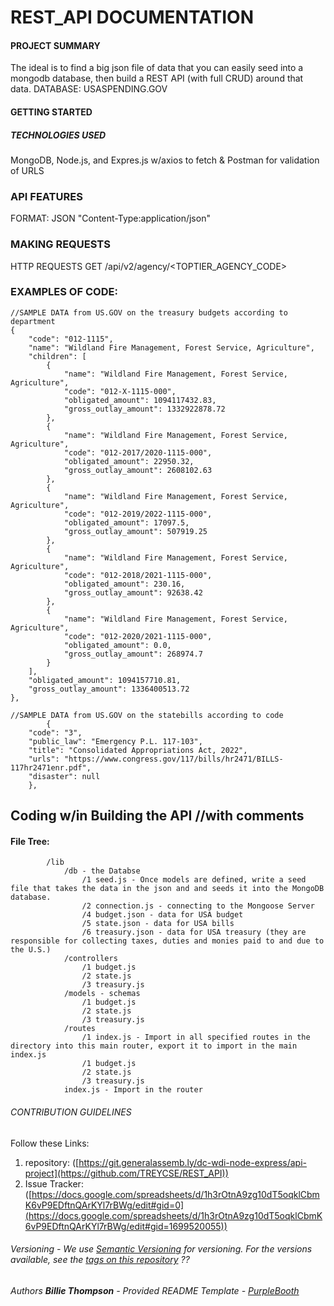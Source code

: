 # REST_API DOCUMENTATION

#### PROJECT SUMMARY
The ideal is to find a big json file of data that you can easily seed into a mongodb database, then build a REST API (with full CRUD) around that data. 
DATABASE: USASPENDING.GOV

#### GETTING STARTED						
##### TECHNOLOGIES USED					
MongoDB, Node.js, and Expres.js	w/axios to fetch & Postman for validation of URLS	

### API FEATURES						
FORMAT:	JSON "Content-Type:application/json"
### MAKING REQUESTS						
HTTP REQUESTS	GET	/api/v2/agency/<TOPTIER_AGENCY_CODE>
### EXAMPLES OF CODE:
    //SAMPLE DATA from US.GOV on the treasury budgets according to department
    {
        "code": "012-1115",
        "name": "Wildland Fire Management, Forest Service, Agriculture",
        "children": [
            {
                "name": "Wildland Fire Management, Forest Service, Agriculture",
                "code": "012-X-1115-000",
                "obligated_amount": 1094117432.83,
                "gross_outlay_amount": 1332922878.72
            },
            {
                "name": "Wildland Fire Management, Forest Service, Agriculture",
                "code": "012-2017/2020-1115-000",
                "obligated_amount": 22950.32,
                "gross_outlay_amount": 2608102.63
            },
            {
                "name": "Wildland Fire Management, Forest Service, Agriculture",
                "code": "012-2019/2022-1115-000",
                "obligated_amount": 17097.5,
                "gross_outlay_amount": 507919.25
            },
            {
                "name": "Wildland Fire Management, Forest Service, Agriculture",
                "code": "012-2018/2021-1115-000",
                "obligated_amount": 230.16,
                "gross_outlay_amount": 92638.42
            },
            {
                "name": "Wildland Fire Management, Forest Service, Agriculture",
                "code": "012-2020/2021-1115-000",
                "obligated_amount": 0.0,
                "gross_outlay_amount": 268974.7
            }
        ],
        "obligated_amount": 1094157710.81,
        "gross_outlay_amount": 1336400513.72
    },
    
    //SAMPLE DATA from US.GOV on the statebills according to code
            {
        "code": "3",
        "public_law": "Emergency P.L. 117-103",
        "title": "Consolidated Appropriations Act, 2022",
        "urls": "https://www.congress.gov/117/bills/hr2471/BILLS-117hr2471enr.pdf",
        "disaster": null
        },


## Coding w/in Building the API //with comments
#### File Tree:

            /lib
                /db - the Databse
                    /1 seed.js - Once models are defined, write a seed file that takes the data in the json and and seeds it into the MongoDB database.
                    /2 connection.js - connecting to the Mongoose Server
                    /4 budget.json - data for USA budget
                    /5 state.json - data for USA bills
                    /6 treasury.json - data for USA treasury (they are responsible for collecting taxes, duties and monies paid to and due to the U.S.)
                /controllers
                    /1 budget.js
                    /2 state.js
                    /3 treasury.js
                /models - schemas
                    /1 budget.js
                    /2 state.js
                    /3 treasury.js
                /routes
                    /1 index.js - Import in all specified routes in the directory into this main router, export it to import in the main index.js 
                    /1 budget.js
                    /2 state.js
                    /3 treasury.js
                index.js - Import in the router


###### CONTRIBUTION GUIDELINES
Follow these Links:
1) repository: ([https://git.generalassemb.ly/dc-wdi-node-express/api-project](https://github.com/TREYCSE/REST_API))
2) Issue Tracker: ([https://docs.google.com/spreadsheets/d/1h3rOtnA9zg10dT5oqklCbmK6vP9EDftnQArKYl7rBWg/edit#gid=0](https://docs.google.com/spreadsheets/d/1h3rOtnA9zg10dT5oqklCbmK6vP9EDftnQArKYl7rBWg/edit#gid=1699520055))

###### Versioning - We use [Semantic Versioning](http://semver.org/) for versioning. For the versions available, see the [tags on this repository](https://github.com/PurpleBooth/a-good-readme-template/tags) ??
###### Authors **Billie Thompson** - *Provided README Template* - [PurpleBooth](https://github.com/PurpleBooth)
